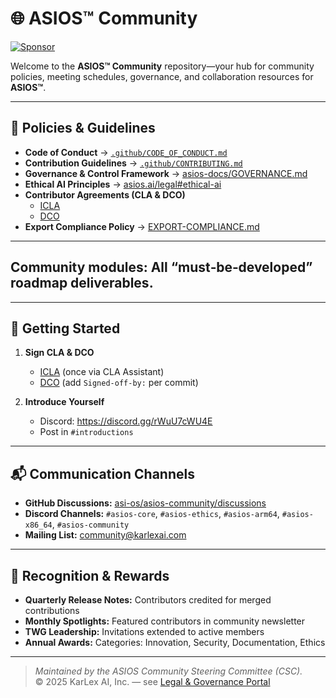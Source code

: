 
# 🌐 ASIOS™ Community
[![Sponsor](https://img.shields.io/github/sponsors/asi-os?label=Sponsor&logo=github)](https://github.com/sponsors/asi-os)

Welcome to the **ASIOS™ Community** repository—your hub for community policies, meeting schedules, governance, and collaboration resources for **ASIOS™**.

---

## 📜 Policies & Guidelines

- **Code of Conduct** → [`.github/CODE_OF_CONDUCT.md`](https://github.com/asi-os/.github/blob/main/CODE_OF_CONDUCT.md)  
- **Contribution Guidelines** → [`.github/CONTRIBUTING.md`](https://github.com/asi-os/.github/blob/main/CONTRIBUTING.md)  
- **Governance & Control Framework** → [asios-docs/GOVERNANCE.md](https://github.com/asi-os/asios-docs/blob/main/GOVERNANCE.md)  
- **Ethical AI Principles** → [asios.ai/legal#ethical-ai](https://asios.ai/legal#ethical-ai)  
- **Contributor Agreements (CLA & DCO)**  
  - [ICLA](https://github.com/asi-os/asios-legal/blob/main/ICLA.md)  
  - [DCO](https://github.com/asi-os/asios-legal/blob/main/DCO.md)  
- **Export Compliance Policy** → [EXPORT-COMPLIANCE.md](https://github.com/asi-os/asios-legal/blob/main/EXPORT-COMPLIANCE.md)

---
## Community modules: All “must‑be‑developed” roadmap deliverables.

---

## 🚀 Getting Started

1. **Sign CLA & DCO**  
   - [ICLA](https://github.com/asi-os/asios-legal/blob/main/ICLA.md) (once via CLA Assistant)  
   - [DCO](https://github.com/asi-os/asios-legal/blob/main/DCO.md) (add `Signed-off-by:` per commit)

2. **Introduce Yourself**  
   - Discord: <https://discord.gg/rWuU7cWU4E>  
   - Post in `#introductions`

---

## 📬 Communication Channels

- **GitHub Discussions:** [asi-os/asios-community/discussions](https://github.com/asi-os/asios-community/discussions)  
- **Discord Channels:** `#asios-core`, `#asios-ethics`, `#asios-arm64`, `#asios-x86_64`, `#asios-community`  
- **Mailing List:** community@karlexai.com  

---

## 🏅 Recognition & Rewards

- **Quarterly Release Notes:** Contributors credited for merged contributions  
- **Monthly Spotlights:** Featured contributors in community newsletter  
- **TWG Leadership:** Invitations extended to active members  
- **Annual Awards:** Categories: Innovation, Security, Documentation, Ethics  

---

> *Maintained by the ASIOS Community Steering Committee (CSC).*  
> © 2025 KarLex AI, Inc. — see [Legal & Governance Portal](https://asios.ai/legal)
